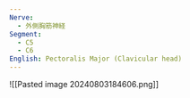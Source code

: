 ```yaml
---
Nerve:
  - 外側胸筋神経
Segment:
  - C5
  - C6
English: Pectoralis Major (Clavicular head)
---
```

![[Pasted image 20240803184606.png]]

